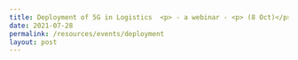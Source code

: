 ```yaml
---
title: Deployment of 5G in Logistics  <p> - a webinar - <p> (8 Oct)</p>
date: 2021-07-28
permalink: /resources/events/deployment
layout: post
---
```









